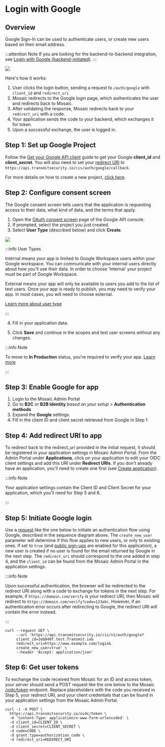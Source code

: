 # Login with Google

## Overview

Google Sign-In can be used to authenticate users, or create new users based on their email address.

:::attention Note
If you are looking for the backend-to-backend integration, see [Login with Google (backend-initiated)](/guides/user/be_auth_google.md).
:::


![](../../images/UserID/auth_google_flow.jpg)

Here's how it works:
1. User clicks the login button, sending a request to `/auth/google` with `client_id` and `redirect_uri`
1. Mosaic redirects to the Google login page, which authenticates the user and redirects back to Mosaic.
1. After validating the response, Mosaic redirects back to your `redirect_uri` with a code.
1. Your application sends the code to your backend, which exchanges it for token.
1. Upon a successful exchange, the user is logged in.

## Step 1: Set up Google Project

Follow the [Get your Google API client](https://developers.google.com/identity/gsi/web/guides/get-google-api-clientid) guide to get your Google **client_id** and **client_secret**. You will also need to set your [redirect URI](https://developers.google.com/identity/protocols/oauth2/openid-connect) to `https://api.transmitsecurity.io/cis/auth/google/callback`.

For more details on how to create a new project, [click here](https://support.google.com/googleapi/answer/6251787?ref_topic=7014522#zippy=%2Ccreate-a-project).

## Step 2: Configure consent screen

The Google consent screen tells users that the application is requesting access to their data, what kind of data, and the terms that apply.

1. Open the [OAuth consent screen](https://console.cloud.google.com/apis/credentials/consent) page of the Google API console.
1. If prompted, select the project you just created.
1. Select **User Type** (described below) and click **Create**.

![](../../images/UserID/auth_google_consent_screen.jpg)

:::info User Types

Internal means your app is limited to Google Workspace users within your Google workspace. You can communicate with your internal users directly about how you'll use their data. In order to choose ‘Internal’ your project must be part of Google Workspace.

External means your app will only be available to users you add to the list of test users. Once your app is ready to publish, you may need to verify your app. In most cases, you will need to choose external.

[Learn more about user type](https://support.google.com/cloud/answer/10311615#user-type)

:::

4. Fill in your application data.

5. Click **Save** and continue in the scopes and test user screens without any changes.

:::info Note

To move to **In Production** status, you're required to verify your app. [Learn more](https://support.google.com/cloud/answer/10311615?hl=en&ref_topic=3473162#verification-status)

:::

## Step 3: Enable Google for app

1. Login to the Mosaic Admin Portal
1. Go to **B2C** or **B2B Identity** _based on your setup_ > **Authentication methods**
1. Expand the **Google** settings.
1. Fill in the client ID and client secret retrieved from Google in Step 1

## Step 4: Add redirect URI to app

To redirect back to the redirect\_uri provided in the initial request, it should be registered in your application settings in Mosaic Admin Portal. From the Admin Portal under **Applications**, click on your application to edit your OIDC client settings and add this URI under **Redirect URIs**.  If you don't already have an application, you'll need to create one first (see [Create application](create_new_application.md)).

:::info Note

Your application settings contain the Client ID and Client Secret for your application, which you'll need for Step 5 and 6.

:::

## Step 5: Initiate Google login

Use a [request](/openapi/user/social-login/#operation/startGoogleFlow) like the one below to initiate an authentication flow using Google, described in the sequence diagram above. The `create_new_user` parameter will determine if this flow applies to new users, or only to existing ones. If set to `true` (and [public sign-ups](/guides/user/manage_apps/#advanced-settings) are enabled for this application), a new user is created if no user is found for the email returned by Google in the next step. The `redirect_uri` should correspond to the one added in step 4, and the `client_id` can be found from the Mosaic Admin Portal in the application settings.

:::info Note

Upon successful authentication, the browser will be redirected to the redirect URI along with a code to exchange for tokens in the next step. For example, if `https://domain.com/verify` is your redirect URI, then Mosaic will redirect to `https://domain.com/verify?code=123abc`. However, if an authentication error occurs after redirecting to Google, the redirect URI will contain the error instead.

:::

```shell
curl --request GET \
     --url 'https://api.transmitsecurity.io/cis/v1/auth/google?
     client_id=2eb840f.test.Transmit.io&
     redirect_uri=https://www.example.com/login&
     create_new_user=true' \
     --header 'Accept: application/json'
```
## Step 6: Get user tokens

To exchange the code received from Mosaic for an ID and access token, your server should send a POST request like the one below to the Mosaic [/oidc/token](/openapi/user/oidc/#operation/oidcToken) endpoint. Replace placeholders with the code you received in Step 5, your redirect URI, and your client credentials that can be found in your application settings from the Mosaic Admin Portal.

```shell
curl -i -X POST \
  https://api.transmitsecurity.io/oidc/token \
  -H 'Content-Type: application/x-www-form-urlencoded' \
  -d client_id=CLIENT_ID \
  -d client_secret=CLIENT_SECRET \
  -d code=CODE \
  -d grant_type=authorization_code \
  -d redirect_uri=REDIRECT_URI
```
